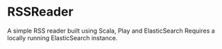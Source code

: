 # RSSReader
A simple RSS reader built using Scala, Play and ElasticSearch
Requires a locally running ElasticSearch instance. 
